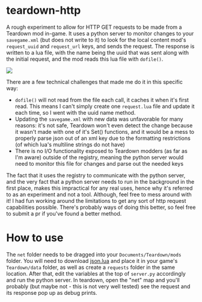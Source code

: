 # teardown-http
A rough experiment to allow for HTTP GET requests to be made from a Teardown mod in-game. It uses a python server to monitor changes to your `savegame.xml` (but does not write to it) to look for the local content mod's `request_uuid` and `request_url` keys, and sends the request. The response is written to a lua file, with the name being the uuid that was sent along with the initial request, and the mod reads this lua file with `dofile()`.

![](https://i.imgur.com/INtX0dw.png)

There are a few technical challenges that made me do it in this specific way:
- `dofile()` will not read from the file each call, it caches it when it's first read. This means I can't simply create one `request.lua` file and update it each time, so I went with the uuid name method.
- Updating the `savegame.xml` with new data was unfavorable for many reasons: it's not safe, Teardown won't even detect the change because it wasn't made with one of it's Set() functions, and it would be a mess to properly parse json out of an xml key due to the formatting restrictions (of which lua's multiline strings do not have)
- There is no I/O functionality exposed to Teardown modders (as far as I'm aware) outside of the registry, meaning the python server would need to monitor this file for changes and parse out the needed keys

The fact that it uses the registry to communicate with the python server, and the very fact that a python server needs to run in the background in the first place, makes this impractical for any real uses, hence why it's referred to as an experiment and not a tool. Although, feel free to mess around with it! I had fun working around the limitations to get any sort of http request capabilities possible. There's probably ways of doing this better, so feel free to submit a pr if you've found a better method.

# How to use

The `net` folder needs to be dragged into your `Documents/Teardown/mods` folder. You will need to download [json.lua](https://github.com/rxi/json.lua) and place it in your game's `Teardown/data` folder, as well as create a `requests` folder in the same location. After that, edit the variables at the top of `server.py` accordingly and run the python server. In teardown, open the "net" map and you'll probably (but maybe not - this is not very well tested) see the request and its response pop up as debug prints.
